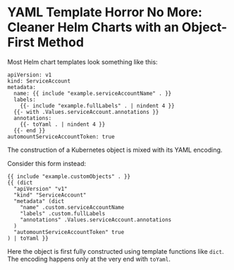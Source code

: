 # YAML Template Horror No More: Cleaner Helm Charts with an Object-First Method

Most Helm chart templates look something like this:

```
apiVersion: v1
kind: ServiceAccount
metadata:
  name: {{ include "example.serviceAccountName" . }}
  labels:
    {{- include "example.fullLabels" . | nindent 4 }}
  {{- with .Values.serviceAccount.annotations }}
  annotations:
    {{- toYaml . | nindent 4 }}
  {{- end }}
automountServiceAccountToken: true
```

The construction of a Kubernetes object is mixed with its YAML encoding.

Consider this form instead:

```
{{ include "example.customObjects" . }}
{{ (dict
  "apiVersion" "v1"
  "kind" "ServiceAccount"
  "metadata" (dict
    "name" .custom.serviceAccountName
    "labels" .custom.fullLabels
    "annotations" .Values.serviceAccount.annotations
  )
  "automountServiceAccountToken" true
) | toYaml }}
```

Here the object is first fully constructed using template functions like `dict`.
The encoding happens only at the very end with `toYaml`.
